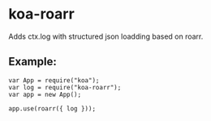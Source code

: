 # koa-roarr

Adds ctx.log with structured json loadding based on roarr.

## Example:

```
var App = require("koa");
var log = require("koa-roarr");
var app = new App();

app.use(roarr({ log }));
```
